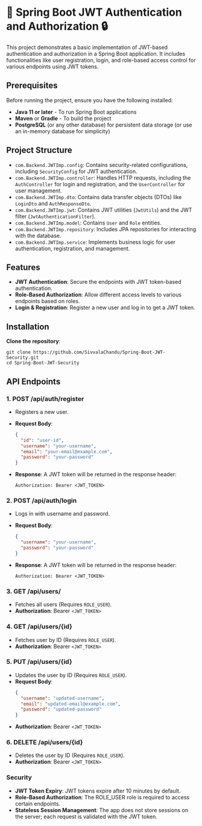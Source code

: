 # :closed_lock_with_key: Spring Boot JWT Authentication and Authorization :lock:

This project demonstrates a basic implementation of JWT-based authentication and authorization in a Spring Boot application. It includes functionalities like user registration, login, and role-based access control for various endpoints using JWT tokens.

## Prerequisites

Before running the project, ensure you have the following installed:

- **Java 11 or later** - To run Spring Boot applications
- **Maven** or **Gradle** - To build the project
- **PostgreSQL** (or any other database) for persistent data storage (or use an in-memory database for simplicity)

## Project Structure

- `com.Backend.JWTImp.config`: Contains security-related configurations, including `SecurityConfig` for JWT authentication.
- `com.Backend.JWTImp.controller`: Handles HTTP requests, including the `AuthController` for login and registration, and the `UserController` for user management.
- `com.Backend.JWTImp.dto`: Contains data transfer objects (DTOs) like `LoginDto` and `AuthResponseDto`.
- `com.Backend.JWTImp.jwt`: Contains JWT utilities (`JwtUtils`) and the JWT filter (`JwtAuthenticationFilter`).
- `com.Backend.JWTImp.model`: Contains `User` and `Role` entities.
- `com.Backend.JWTImp.repository`: Includes JPA repositories for interacting with the database.
- `com.Backend.JWTImp.service`: Implements business logic for user authentication, registration, and management.

## Features

- **JWT Authentication**: Secure the endpoints with JWT token-based authentication.
- **Role-Based Authorization**: Allow different access levels to various endpoints based on roles.
- **Login & Registration**: Register a new user and log in to get a JWT token.

## Installation
 **Clone the repository**:
   ```
   git clone https://github.com/SivvalaChandu/Spring-Boot-JWT-Security.git
   cd Spring-Boot-JWT-Security
  ```

## API Endpoints

### 1. **POST /api/auth/register**
   - Registers a new user.
   - **Request Body**:
     ```json
     {
       "id": "user-id",
       "username": "your-username",
       "email": "your-email@example.com",
       "password": "your-password"
     }
     ```

   - **Response**: 
     A JWT token will be returned in the response header:
     ```http
     Authorization: Bearer <JWT_TOKEN>
     ```

### 2. **POST /api/auth/login**
   - Logs in with username and password.
   - **Request Body**:
     ```json
     {
       "username": "your-username",
       "password": "your-password"
     }
     ```

   - **Response**: 
     A JWT token will be returned in the response header:
     ```http
     Authorization: Bearer <JWT_TOKEN>
     ```

### 3. **GET /api/users/**
   - Fetches all users (Requires `ROLE_USER`).
   - **Authorization**: Bearer `<JWT_TOKEN>`

### 4. **GET /api/users/{id}**
   - Fetches user by ID (Requires `ROLE_USER`).
   - **Authorization**: Bearer `<JWT_TOKEN>`

### 5. **PUT /api/users/{id}**
   - Updates the user by ID (Requires `ROLE_USER`).
   - **Request Body**:
     ```json
     {
       "username": "updated-username",
       "email": "updated-email@example.com",
       "password": "updated-password"
     }
     ```
   - **Authorization**: Bearer `<JWT_TOKEN>`

### 6. **DELETE /api/users/{id}**
   - Deletes the user by ID (Requires `ROLE_USER`).
   - **Authorization**: Bearer `<JWT_TOKEN>`


### Security

   - **JWT Token Expiry**: JWT tokens expire after 10 minutes by default.
   - **Role-Based Authorization**: The ROLE_USER role is required to access certain endpoints.
   - **Stateless Session Management**: The app does not store sessions on the server; each request is validated with the JWT token.
